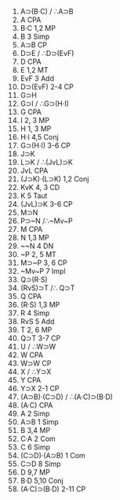 1. A⊃(B·C) / ∴A⊃B
  2. A          CPA 
  3. B·C        1,2 MP
  4. B          3 Simp
  5. A⊃B        CP
2. D⊃E / ∴D⊃(EvF)
  2. D            CPA
  3. E            1,2 MT
  4. EvF          3 Add
  5. D⊃(EvF)      2-4 CP
3. G⊃H
  2. G⊃I / ∴G⊃(H·I)
  3. G              CPA
  4. I              2, 3 MP
  5. H              1, 3 MP
  6. H·I            4,5 Conj
  7. G⊃(H·I)        3-6 CP
4. J⊃K
  2. L⊃K / ∴(JvL)⊃K
  3. JvL              CPA
  4. (J⊃K)·(L⊃K)      1,2 Conj
  5. KvK              4, 3 CD
  6. K                5 Taut
  7. (JvL)⊃K          3-6 CP
5. M⊃N
  2. P⊃~N /∴~Mv~P
  3. M            CPA
  4. N            1,3 MP
  5. ~~N          4 DN
  6. ~P           2, 5 MT
  7. M⊃~P         3, 6 CP
  8. ~Mv~P        7 Impl
6. Q⊃(R·S)
  2. (RvS)⊃T /∴ Q⊃T
  3. Q              CPA 
  4. (R·S)          1,3 MP
  5. R              4 Simp
  6. RvS            5 Add
  7. T              2, 6 MP
  8. Q⊃T            3-7 CP
7. U / ∴W⊃W
  2. W              CPA
  3. W⊃W            CP
8. X / ∴Y⊃X
  2. Y              CPA
  3. Y⊃X            2-1 CP
9. (A⊃B)·(C⊃D) / ∴(A·C)⊃(B·D)
  2. (A·C)                            CPA
  3. A                                2 Simp
  4. A⊃B                              1 Simp
  5. B                                3,4 MP
  6. C·A                              2 Com
  7. C                                6 Simp
  8. (C⊃D)·(A⊃B)                      1 Com
  9. C⊃D                              8 Simp
  10. D                               9,7 MP
  11. B·D                             5,10 Conj
  12. (A·C)⊃(B·D)                     2-11 CP
